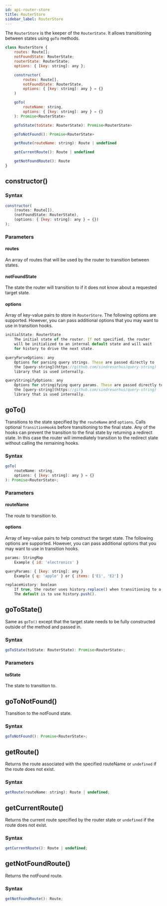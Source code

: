 ```yaml
---
id: api-router-store
title: RouterStore
sidebar_label: RouterStore
---
```


The `RouterStore` is the keeper of the `RouterState`. It allows transitioning
between states using `goTo` methods.

```jsx
class RouterStore {
    routes: Route[];
    notFoundState: RouterState;
    routerState: RouterState;
    options: { [key: string]: any };

    constructor(
        routes: Route[],
        notFoundState: RouterState,
        options: { [key: string]: any } = {}
    )

    goTo(
        routeName: string,
        options: { [key: string]: any } = {}
    ): Promise<RouterState>

    goToState(toState: RouterState): Promise<RouterState>

    goToNotFound(): Promise<RouterState>

    getRoute(routeName: string): Route | undefined

    getCurrentRoute(): Route | undefined

    getNotFoundRoute(): Route
}
```

## constructor()

### Syntax

```jsx
constructor(
    (routes: Route[]),
    (notFoundState: RouterState),
    (options: { [key: string]: any } = {})
);
```

### Parameters

#### routes

An array of routes that will be used by the router to transition between states.

#### notFoundState

The state the router will transition to if it does not know about a requested
target state.

#### options

Array of key-value pairs to store in `RouterStore`. The following options are
supported. However, you can pass additional options that you may want to use in
transition hooks.

```jsx
initialState: RouterState
    The initial state of the router. If not specified, the router
    will be initialized to an internal default state and will wait
    for history to drive the next state.
```

```jsx
queryParseOptions: any
    Options for parsing query strings. These are passed directly to
    the [query-string](https://github.com/sindresorhus/query-string)
    library that is used internally.
```

```jsx
queryStringifyOptions: any
    Options for stringifying query params. These are passed directly to
    the [query-string](https://github.com/sindresorhus/query-string)
    library that is used internally.
```

## goTo()

Transitions to the state specified by the `routeName` and `options`. Calls
optional `TransitionHook`s before transitioning to the final state. Any of the
hooks can prevent the transition to the final state by returning a redirect
state. In this case the router will immediately transition to the redirect state
without calling the remaining hooks.

### Syntax

```jsx
goTo(
    routeName: string,
    options: { [key: string]: any } = {}
): Promise<RouterState>;
```

### Parameters

#### routeName

The route to transition to.

#### options

Array of key-value pairs to help construct the target state. The following
options are supported. However, you can pass additional options that you may
want to use in transition hooks.

```jsx
params: StringMap
    Example { id: 'electronics' }
```

```jsx
queryParams: { [key: string]: any }
    Example { q: 'apple' } or { items: ['E1', 'E2'] }
```

```jsx
replaceHistory: boolean
    If true, the router uses history.replace() when transitioning to a new state.
    The default is to use history.push().
```

## goToState()

Same as `goTo()` except that the target state needs to be fully constructed
outside of the method and passed in.

### Syntax

```jsx
goToState(toState: RouterState): Promise<RouterState>;
```

### Parameters

#### toState

The state to transition to.

## goToNotFound()

Transition to the notFound state.

### Syntax

```jsx
goToNotFound(): Promise<RouterState>;
```

## getRoute()

Returns the route associated with the specified routeName or `undefined` if the
route does not exist.

### Syntax

```jsx
getRoute(routeName: string): Route | undefined;
```

## getCurrentRoute()

Returns the current route specified by the router state or `undefined` if the
route does not exist.

### Syntax

```jsx
getCurrentRoute(): Route | undefined;
```

## getNotFoundRoute()

Returns the notFound route.

### Syntax

```jsx
getNotFoundRoute(): Route;
```
